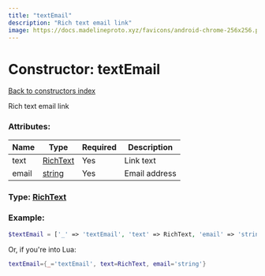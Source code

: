 ```yaml
---
title: "textEmail"
description: "Rich text email link"
image: https://docs.madelineproto.xyz/favicons/android-chrome-256x256.png
---
```

# Constructor: textEmail  
[Back to constructors index](index.md)



Rich text email link

### Attributes:

| Name     |    Type       | Required | Description |
|----------|---------------|----------|-------------|
|text|[RichText](../types/RichText.md) | Yes|Link text|
|email|[string](../types/string.md) | Yes|Email address|



### Type: [RichText](../types/RichText.md)


### Example:

```php
$textEmail = ['_' => 'textEmail', 'text' => RichText, 'email' => 'string'];
```  


Or, if you're into Lua:

```lua
textEmail={_='textEmail', text=RichText, email='string'}

```


